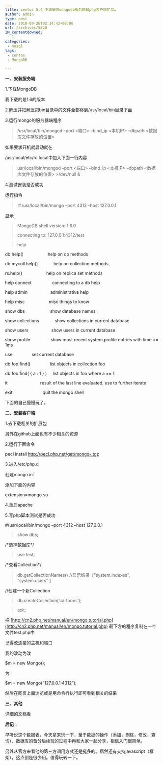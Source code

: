 ```yaml
---
title: centos 5.4 下面安装mongodb服务端和php客户端扩展…
author: admin
type: post
date: 2010-09-26T02:14:42+00:00
url: /archives/5820
IM_contentdowned:
 - 1
categories:
 - nosql
tags:
 - centos
 - MongoDB

---
```

**一、安装服务端**

1.下载MongoDB

我下载的是1.6的版本

2.解压并把解压包bin目录中的文件全部移到/usr/local/bin目录下面

3.运行mongo的服务器端程序

> /usr/local/bin/mongod –port <端口> –bind_ip <本机IP> –dbpath <数据库文件存放的位置>

如果要求开机就启动就在

/usr/local/etc/rc.local中加入下面一行内容

> usr/local/bin/mongod –port <端口> –bind_ip <本机IP> –dbpath <数据库文件存放的位置> >/dev/null &

4.测试安装是否成功

运行指令

> ＃/usr/local/bin/mongo –port 4312 –host 127.0.0.1

显示

> MongoDB shell version: 1.6.0
>
> connecting to: 127.0.0.1:4312/test

>help

db.help()                    help on db methods


db.mycoll.help()             help on collection methods


rs.help()                    help on replica set methods


help connect                 connecting to a db help


help admin                   administrative help


help misc                    misc things to know


show dbs                     show database names


show collections             show collections in current database


show users                   show users in current database


show profile                 show most recent system.profile entries with time >= 1ms


use                 set current database


db.foo.find()                list objects in collection foo


db.foo.find( { a : 1 } )     list objects in foo where a == 1


it                           result of the last line evaluated; use to further iterate


exit                         quit the mongo shell


下面的自己慢慢玩了。

**二、安装客户端**

1.去下载相关的扩展包

另外在github上面也有不少相关的资源

2.运行下面命令

pecl install http://pecl.php.net/get/mongo-.tgz

3.进入/etc/php.d

创建mongo.ini

添加下面的内容

extension=mongo.so

4.重启apache

5.写php脚本测试是否成功

#/usr/local/bin/mongo –port 4312 –host 127.0.0.1

>show dbs;

/\*选择数据库\*/

>use test;

/\*查看Collection\*/

>db.getCollectionNames() //显示结果［”system.indexes”, “system.users” ]

//创建一个新Collection

>db.createCollection(‘cartoons’);

>exit;

把 [http://cn2.php.net/manual/en/mongo.tutorial.php](http://cn2.php.net/manual/en/mongo.tutorial.php) 最下方的程序复制在一个文件test.php中

记得改连接的主机和端口

我的改动为改


$m = new Mongo();


为


$m = new Mongo(“127.0.0.1:4312”);


然后在网页上面浏览或是用命令行执行即可看到相关的结果


**三、其他**

详细的文档看

**后记：**

早听说这个数据表，今天拿来玩一下，至于数据的操作（添加，删除，修改，查询）、数据库的备分后续玩的过程中再和大家一起分享，相信入门很简单。

另外从官方来看他的第三方调用方式还是挺多的。居然还有支持javascript（框架），这点倒是很少用。值得玩转一下。
